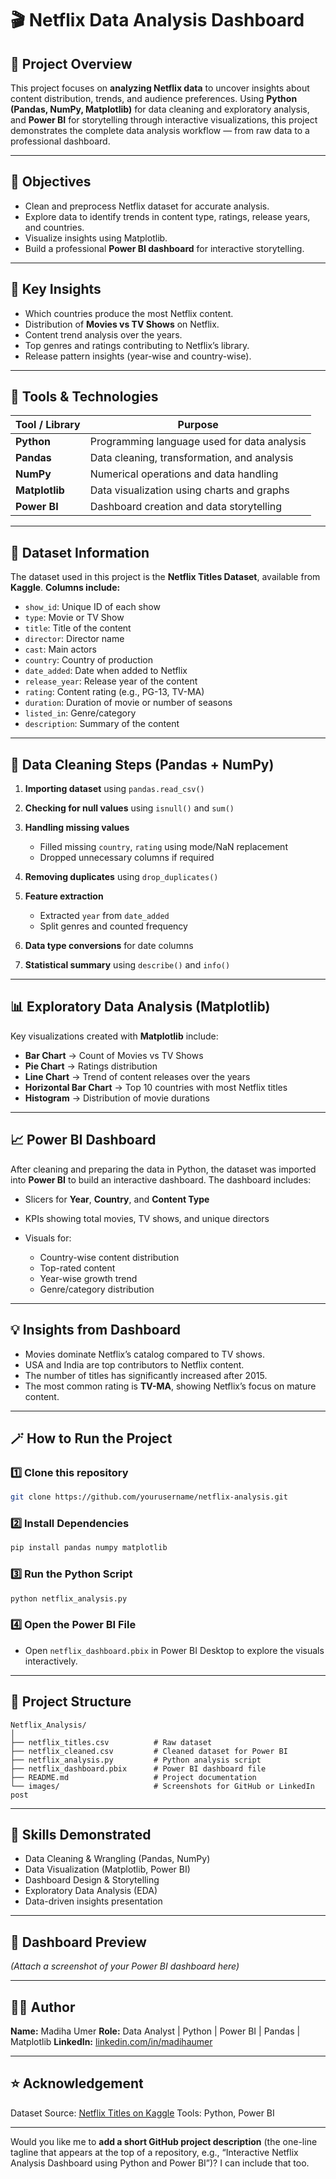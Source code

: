 
# 🎬 Netflix Data Analysis Dashboard

## 📌 Project Overview

This project focuses on **analyzing Netflix data** to uncover insights about content distribution, trends, and audience preferences. Using **Python (Pandas, NumPy, Matplotlib)** for data cleaning and exploratory analysis, and **Power BI** for storytelling through interactive visualizations, this project demonstrates the complete data analysis workflow — from raw data to a professional dashboard.

---

## 🎯 Objectives

* Clean and preprocess Netflix dataset for accurate analysis.
* Explore data to identify trends in content type, ratings, release years, and countries.
* Visualize insights using Matplotlib.
* Build a professional **Power BI dashboard** for interactive storytelling.

---

## 🧠 Key Insights

* Which countries produce the most Netflix content.
* Distribution of **Movies vs TV Shows** on Netflix.
* Content trend analysis over the years.
* Top genres and ratings contributing to Netflix’s library.
* Release pattern insights (year-wise and country-wise).

---

## 🧰 Tools & Technologies

| Tool / Library | Purpose                                     |
| -------------- | ------------------------------------------- |
| **Python**     | Programming language used for data analysis |
| **Pandas**     | Data cleaning, transformation, and analysis |
| **NumPy**      | Numerical operations and data handling      |
| **Matplotlib** | Data visualization using charts and graphs  |
| **Power BI**   | Dashboard creation and data storytelling    |

---

## 📂 Dataset Information

The dataset used in this project is the **Netflix Titles Dataset**, available from **Kaggle**.
**Columns include:**

* `show_id`: Unique ID of each show
* `type`: Movie or TV Show
* `title`: Title of the content
* `director`: Director name
* `cast`: Main actors
* `country`: Country of production
* `date_added`: Date when added to Netflix
* `release_year`: Release year of the content
* `rating`: Content rating (e.g., PG-13, TV-MA)
* `duration`: Duration of movie or number of seasons
* `listed_in`: Genre/category
* `description`: Summary of the content

---

## 🧹 Data Cleaning Steps (Pandas + NumPy)

1. **Importing dataset** using `pandas.read_csv()`
2. **Checking for null values** using `isnull()` and `sum()`
3. **Handling missing values**

   * Filled missing `country`, `rating` using mode/NaN replacement
   * Dropped unnecessary columns if required
4. **Removing duplicates** using `drop_duplicates()`
5. **Feature extraction**

   * Extracted `year` from `date_added`
   * Split genres and counted frequency
6. **Data type conversions** for date columns
7. **Statistical summary** using `describe()` and `info()`

---

## 📊 Exploratory Data Analysis (Matplotlib)

Key visualizations created with **Matplotlib** include:

* **Bar Chart** → Count of Movies vs TV Shows
* **Pie Chart** → Ratings distribution
* **Line Chart** → Trend of content releases over the years
* **Horizontal Bar Chart** → Top 10 countries with most Netflix titles
* **Histogram** → Distribution of movie durations

---

## 📈 Power BI Dashboard

After cleaning and preparing the data in Python, the dataset was imported into **Power BI** to build an interactive dashboard.
The dashboard includes:

* Slicers for **Year**, **Country**, and **Content Type**
* KPIs showing total movies, TV shows, and unique directors
* Visuals for:

  * Country-wise content distribution
  * Top-rated content
  * Year-wise growth trend
  * Genre/category distribution

---

## 💡 Insights from Dashboard

* Movies dominate Netflix’s catalog compared to TV shows.
* USA and India are top contributors to Netflix content.
* The number of titles has significantly increased after 2015.
* The most common rating is **TV-MA**, showing Netflix’s focus on mature content.

---

## 🪄 How to Run the Project

### **1️⃣ Clone this repository**

```bash
git clone https://github.com/yourusername/netflix-analysis.git
```

### **2️⃣ Install Dependencies**

```bash
pip install pandas numpy matplotlib
```

### **3️⃣ Run the Python Script**

```bash
python netflix_analysis.py
```

### **4️⃣ Open the Power BI File**

* Open `netflix_dashboard.pbix` in Power BI Desktop to explore the visuals interactively.

---

## 📁 Project Structure

```
Netflix_Analysis/
│
├── netflix_titles.csv          # Raw dataset
├── netflix_cleaned.csv         # Cleaned dataset for Power BI
├── netflix_analysis.py         # Python analysis script
├── netflix_dashboard.pbix      # Power BI dashboard file
├── README.md                   # Project documentation
└── images/                     # Screenshots for GitHub or LinkedIn post
```

---

## 🧩 Skills Demonstrated

* Data Cleaning & Wrangling (Pandas, NumPy)
* Data Visualization (Matplotlib, Power BI)
* Dashboard Design & Storytelling
* Exploratory Data Analysis (EDA)
* Data-driven insights presentation

---

## 📸 Dashboard Preview

*(Attach a screenshot of your Power BI dashboard here)*

---

## 🧑‍💻 Author

**Name:** Madiha Umer
**Role:** Data Analyst | Python | Power BI | Pandas | Matplotlib
**LinkedIn:** [linkedin.com/in/madihaumer](https://linkedin.com/in/madihaumer)

---

## ⭐ Acknowledgement

Dataset Source: [Netflix Titles on Kaggle](https://www.kaggle.com/shivamb/netflix-shows)
Tools: Python, Power BI

---

Would you like me to **add a short GitHub project description** (the one-line tagline that appears at the top of a repository, e.g., “Interactive Netflix Analysis Dashboard using Python and Power BI”)? I can include that too.
